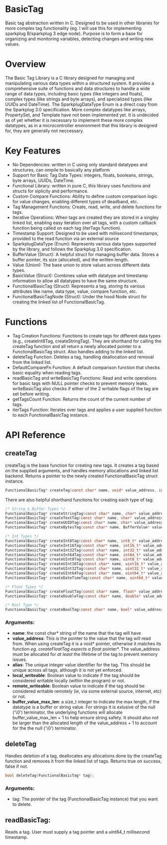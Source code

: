 # BasicTag
 Basic tag abstraction written in C. Designed to be used in other libraries for more complex tag functionality (eg. I will use this for implementing sparkplug B/sparkplug 3 edge node). Purpose is to form a base for organizing and monitoring variables, detecting changes and writing new values.

# Overview
The Basic Tag Library is a C library designed for managing and manipulating various data types within a structured system. It provides a comprehensive suite of functions and data structures to handle a wide range of data types, including basic types (like integers and floats), complex types (like strings and byte arrays), and specialized types (like UUIDs and DateTime). The SparkplugDataType Enum is a direct copy from the Sparkplug 3.0 specification. More complex datatypes like arrays, PropertySet, and Template have not been implemented yet. It is undecided as of yet whether it is necessary to implement these more complex datatypes, as in a microcontroller environment that this library is designed for, they are generally not neccessary.

# Key Features
- No Dependencies: written in C using only standard datatypes and structures, can ompile to basically any platform
- Support for Basic Tag Data Types: integers, floats, booleans, strings, byte arrays, UUIDs, DateTime.
- Functional Library: written in pure C, this library uses functions and structs for siplicity and performance.
- Custom Compare Functions: Ability to define custom comparison logic for value changes, enabling different types of deadband, etc.
- Tag Management Functions: Create, read, write, and delete functions for tags.
- Iterative Operations: When tags are created they are stored in a singley linked list, enabling easy iteration over all tags, with a custom callback function being called on each tag (iterTags function).
- Timestamp Support: Designed to be used with millisecond timestamps, provided to the read function via an external source
- SparkplugDataType (Enum): Represents various data types supported by the library, and follows the Sparkplug 3.0 specification.
- BufferValue (Struct): A helpful struct for managing buffer data. Stores a buffer pointer, its size (allocated), and the written length.
- Value (Union): The base union to store values across different data types.
- BasicValue (Struct): Combines value with datatype and timestamp information to allow all datatypes to have the same structure.
- FunctionalBasicTag (Struct): Represents a tag, storing its various attributes like name, data type, value, compare function, etc.
- FunctionalBasicTagNode (Struct): Under the hood Node struct for creating the linked list of FunctionalBasicTag.
# Functions
- Tag Creation Functions: Functions to create tags for different data types (e.g., createInt8Tag, createStringTag). They are shorthand for calling the createTag function and all return a newly allocated pointer to a FunctionalBasicTag struct. Also handles adding to the linked list.
- deleteTag Function: Deletes a tag, handling deallocation and removal from the linked list.
- DefaultCompareFn Function: A default comparison function that checks basic equality when reading tags.
- readBasicTag and writeBasicTag Functions: Read and write operations for basic tags with NULL pointer checks to prevent memory leaks. writeBasicTag also checks if either of the 2 writable flags of the tag are set before writing. 
- getTagsCount Function: Returns the count of the current number of tags.
- iterTags Function: Iterates over tags and applies a user supplied function to each FunctionalBasicTag instance.
# API Reference
## createTag
createTag is the base function for creating new tags. It creates a tag based on the supplied arguments, and handles memory allocations and linked list backend. Returns a pointer to the newly created FunctionalBasicTag struct instance.
```c
FunctionalBasicTag* createTag(const char* name, void* value_address, int alias, SparkplugDataType datatype, bool local_writable, bool remote_writable, size_t buffer_value_max_len);
```
There are also helpful shorthand functions for creating each type of tag:
```c
/* String & Buffer Types */
FunctionalBasicTag* createStringTag(const char* name, char* value_address, int alias, bool local_writable, bool remote_writable, size_t string_max_len);
FunctionalBasicTag* createTextTag(const char* name, char* value_address, int alias, bool local_writable, bool remote_writable, size_t string_max_len);
FunctionalBasicTag* createUUIDTag(const char* name, char* value_address, int alias, bool local_writable, bool remote_writable);
FunctionalBasicTag* createBytesTag(const char* name, BufferValue* value_address, int alias, bool local_writable, bool remote_writable, size_t );

/* Int Types */
FunctionalBasicTag* createInt8Tag(const char* name, int8_t* value_address, int alias, bool local_writable, bool remote_writable);
FunctionalBasicTag* createInt16Tag(const char* name, int16_t* value_address, int alias, bool local_writable, bool remote_writable);
FunctionalBasicTag* createInt32Tag(const char* name, int32_t* value_address, int alias, bool local_writable, bool remote_writable);
FunctionalBasicTag* createInt64Tag(const char* name, int64_t* value_address, int alias, bool local_writable, bool remote_writable);
FunctionalBasicTag* createUInt8Tag(const char* name, uint8_t* value_address, int alias, bool local_writable, bool remote_writable);
FunctionalBasicTag* createUInt16Tag(const char* name, uint16_t* value_address, int alias, bool local_writable, bool remote_writable);
FunctionalBasicTag* createUInt32Tag(const char* name, uint32_t* value_address, int alias, bool local_writable, bool remote_writable);
FunctionalBasicTag* createUInt64Tag(const char* name, uint64_t* value_address, int alias, bool local_writable, bool remote_writable);
FunctionalBasicTag* createDateTimeTag(const char* name, uint64_t* value_address, int alias, bool local_writable, bool remote_writable);

/* Float Types */
FunctionalBasicTag* createFloatTag(const char* name, float* value_address, int alias, bool local_writable, bool remote_writable);
FunctionalBasicTag* createDoubleTag(const char* name, double* value_address, int alias, bool local_writable, bool remote_writable);

/* Bool Type */
FunctionalBasicTag* createBoolTag(const char* name, bool* value_address, int alias, bool local_writable, bool remote_writable);
```
### Arguments:
- **name**: the const char* string of the name that the tag will have
- **value_address**: This is the pointer to the value that the tag will read from. When using createTag it is a void* pointer, otherwise it matches its function *eg. createFloatTag expects a float* pointer*. The value_address must be allocated for *at least* the lifetime of the tag to prevent memory issues.
- **alias**: The unique integer value identifier for the tag. This should be unique across all tags, although it is not yet enforced.
- **local_writeable**: Boolean value to indicate if the tag should be considered writable locally (within the program) or not.
- **remote_writeable**: Boolean value to indicate if the tag should be considered writable remotely (ie, via some external source, internet, etc) or not.
- **buffer_value_max_len**: a size_t integer to indicate the max length, if the datatype is a buffer or string value. For strings it is exlusive of the null ('\0') terminator, the underlying functions will allocate buffer_value_max_len + 1 to help ensure string safety. It should also not be larger than the allocated length of the value_address + 1 to account for the the null ('\0') terminator.

## deleteTag
Handles deletion of a tag, deallocates any allocations done by the createTag function and removes it from the linked list of tags. Returns true on success, false if not.
```c
bool deleteTag(FunctionalBasicTag* tag);
```
### Arguments:
- tag: The pointer of the tag (FunctionalBasicTag instance) that you want to delete.

## readBasicTag:
Reads a tag. User must supply a tag pointer and a uint64_t millisecond timestamp.